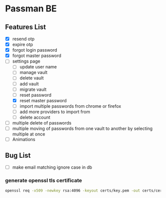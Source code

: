 # Passman BE

## Features List
- [x] resend otp
- [x] expire otp
- [x] forgot login password
- [x] forgot master password
- [ ] settings page
  - [ ] update user name
  - [ ] manage vault
  - [ ] delete vault
  - [ ] add vault
  - [ ] migrate vault
  - [ ] reset password
  - [x] reset master password
  - [ ] import multiple passwords from chrome or firefox
  - [ ] add more providers to import from
  - [ ] delete account
- [ ] multiple delete of passwords
- [ ] multiple moving of passwords from one vault to another by selecting multiple at once
- [ ] Animations

## Bug List
- [ ] make email matching ignore case in db


### generate openssl tls certificate
```bash
openssl req -x509 -newkey rsa:4096 -keyout certs/key.pem -out certs/cert.pem -days 365 -nodes
```
